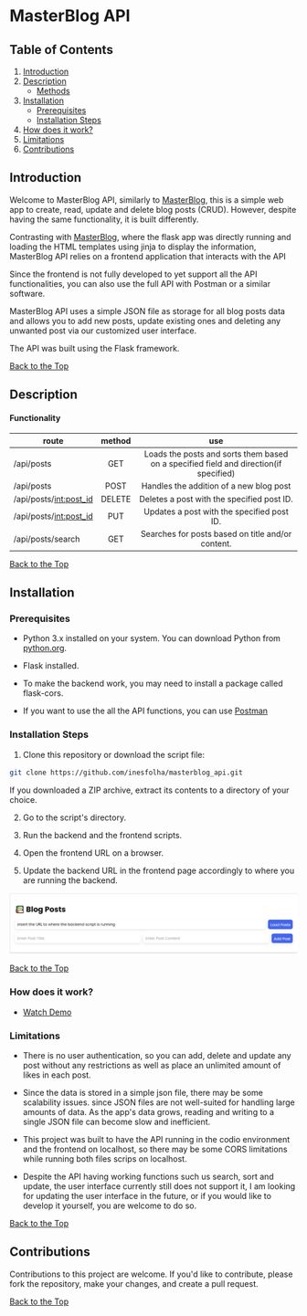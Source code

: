 # MasterBlog API
<p id="top"></p>

## Table of Contents
1. [Introduction](#introduction)
2. [Description](#description)
    - [Methods](#functionality)
3. [Installation](#installation)
   - [Prerequisites](#prerequisites)
   - [Installation Steps](#installation-steps)
4. [How does it work?](#how-does-it-work)
5. [Limitations](#limitations)
6. [Contributions](#contributions)



## Introduction

Welcome to MasterBlog API, similarly to [MasterBlog](https://github.com/inesfolha/masterblog), this is a simple web app to create, read, update and delete blog posts (CRUD). However, despite having the same functionality, it is built differently.

Contrasting with [MasterBlog](https://github.com/inesfolha/masterblog), where the flask app was directly running and loading the HTML templates using jinja to display the information, MasterBlog API relies on a frontend application that interacts with the API

Since the frontend is not fully developed to yet support all the API functionalities, you can also use the full API with Postman or a similar software. 

MasterBlog API uses a simple JSON file as storage for all blog posts data and allows you to add new posts, update existing ones and deleting any unwanted post via our customized user interface.

The API was built using the Flask framework. 

[Back to the Top](#top)

## Description


#### Functionality

| route                    | method |                                          use                                          |
|--------------------------|:------:|:-------------------------------------------------------------------------------------:|
| /api/posts               |  GET   | Loads the posts and sorts them based on a specified field and direction(if specified) |
| /api/posts               |  POST  |                        Handles the addition of a new blog post                        |
| /api/posts/<int:post_id> | DELETE |                      Deletes a post with the specified post ID.                       |
| /api/posts/<int:post_id> |  PUT   |                      Updates a post with the specified post ID.                       |
| /api/posts/search        |  GET   |                   Searches for posts based on title and/or content.                   |

[Back to the Top](#top)
## Installation

### Prerequisites

- Python 3.x installed on your system. You can download Python from [python.org](https://www.python.org/downloads/).
- Flask installed.
- To make the backend work, you may need to install a package called flask-cors.

- If you want to use the all the API functions, you can use [Postman](https://www.postman.com/)

### Installation Steps

1. Clone this repository or download the script file:

```bash
git clone https://github.com/inesfolha/masterblog_api.git
```

If you downloaded a ZIP archive, extract its contents to a directory of your choice.

2. Go to the script's directory.

3. Run the backend and the frontend scripts. 

4. Open the frontend URL on a browser.

5. Update the backend URL in the frontend page accordingly to where you are running the backend.
 
![Example][image]

[image]: https://github.com/inesfolha/masterblog_api/blob/main/frontend/static/instructions_step5.jpg?raw=true "Step 5"

[Back to the Top](#top)

### How does it work?
 * [Watch Demo](https://www.youtube.com/watch?v=mOzXPNffNbs)


### Limitations

* There is no user authentication, so you can add, delete and update any post without any restrictions as well as place an unlimited amount of likes in each post.


* Since the data is stored in a simple json file, there may be some scalability issues. since JSON files are not well-suited for handling large amounts of data. As the app's data grows, reading and writing to a single JSON file can become slow and inefficient. 


* This project was built to have the API running in the codio environment and the frontend on localhost, so there may be some CORS limitations while running both files scrips on localhost. 


* Despite the API having working functions such us search, sort and update, the user interface currently still does not support it, I am looking for updating the user interface in the future, or if you would like to develop it yourself, you are welcome to do so.   


[Back to the Top](#top)

## Contributions

Contributions to this project are welcome. If you'd like to contribute, please fork the repository, make your changes, and create a pull request.

[Back to the Top](#top)

